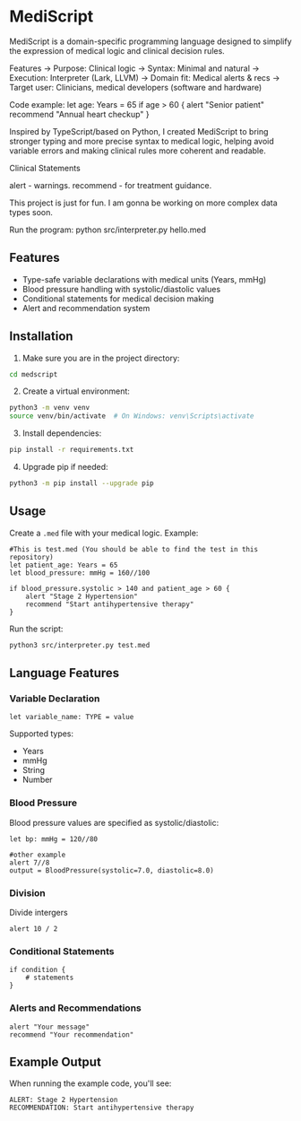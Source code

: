 # MediScript
MediScript is a domain-specific programming language designed to simplify the expression of medical logic and clinical decision rules.

Features
-> Purpose: Clinical logic
-> Syntax: Minimal and natural
-> Execution: Interpreter (Lark, LLVM)
-> Domain fit: Medical alerts & recs
-> Target user: Clinicians, medical developers (software and hardware)

Code example:
let age: Years = 65
if age > 60 {
    alert "Senior patient"
    recommend "Annual heart checkup"
}

Inspired by TypeScript/based on Python, I created MediScript to bring stronger typing and more precise syntax to medical logic, helping avoid variable errors and making clinical rules more coherent and readable.

Clinical Statements

alert - warnings.
recommend - for treatment guidance.

This project is just for fun. I am gonna be working on more complex data types soon.

Run the program: python src/interpreter.py hello.med

## Features

- Type-safe variable declarations with medical units (Years, mmHg)
- Blood pressure handling with systolic/diastolic values
- Conditional statements for medical decision making
- Alert and recommendation system

## Installation

1. Make sure you are in the project directory:
```bash
cd medscript
```

2. Create a virtual environment:
```bash
python3 -m venv venv
source venv/bin/activate  # On Windows: venv\Scripts\activate
```

3. Install dependencies:
```bash
pip install -r requirements.txt
```

4. Upgrade pip if needed:
```bash
python3 -m pip install --upgrade pip
```

## Usage

Create a `.med` file with your medical logic. Example:

```medscript
#This is test.med (You should be able to find the test in this repository)
let patient_age: Years = 65
let blood_pressure: mmHg = 160//100

if blood_pressure.systolic > 140 and patient_age > 60 {
    alert "Stage 2 Hypertension"
    recommend "Start antihypertensive therapy"
}
```

Run the script:
```bash
python3 src/interpreter.py test.med
```

## Language Features

### Variable Declaration
```medscript
let variable_name: TYPE = value
```

Supported types:
- Years
- mmHg
- String
- Number

### Blood Pressure
Blood pressure values are specified as systolic/diastolic:
```medscript
let bp: mmHg = 120//80

#other example
alert 7//8
output = BloodPressure(systolic=7.0, diastolic=8.0)
```

### Division
Divide intergers
```medscript
alert 10 / 2
```

### Conditional Statements
```medscript
if condition {
    # statements
}
```

### Alerts and Recommendations
```medscript
alert "Your message"
recommend "Your recommendation"
```

## Example Output

When running the example code, you'll see:
```
ALERT: Stage 2 Hypertension
RECOMMENDATION: Start antihypertensive therapy
``` 


